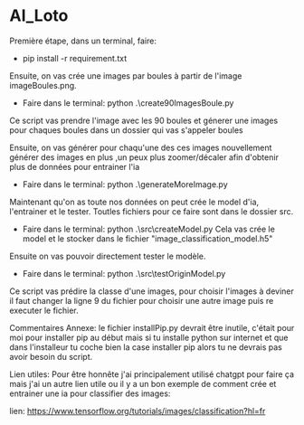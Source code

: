 # AI_Loto


Première étape, dans un terminal, faire:
- pip install -r requirement.txt

Ensuite, on vas crée une images par boules à partir de l'image imageBoules.png.
- Faire dans le terminal: python .\create90ImagesBoule.py

Ce script vas prendre l'image avec les 90 boules et génerer une images pour chaques boules dans un dossier qui vas s'appeler boules

Ensuite, on vas générer pour chaqu'une des ces images nouvellement générer des images en plus ,un peux plus zoomer/décaler afin d'obtenir plus de données pour entrainer l'ia
- Faire dans le terminal: python .\generateMoreImage.py

Maintenant qu'on as toute nos données on peut crée le model d'ia, l'entrainer et le tester. Toutles fichiers pour ce faire sont dans le dossier src.

- Faire dans le terminal: python .\src\createModel.py
Cela vas crée le model et le stocker dans le fichier "image_classification_model.h5"

Ensuite on vas pouvoir directement tester le modèle.
- Faire dans le terminal: python .\src\testOriginModel.py

Ce script vas prédire la classe d'une images, pour choisir l'images à deviner il faut changer la ligne 9 du fichier pour choisir une autre image puis re executer le fichier.



Commentaires Annexe:
le fichier installPip.py devrait être inutile, c'était pour moi pour installer pip au début mais si tu installe python sur internet et que dans l'installeur tu coche bien la case installer pip alors tu ne devrais pas avoir besoin du script.


Lien utiles:
Pour être honnête j'ai principalement utilisé chatgpt pour faire ça mais j'ai un autre lien utile ou il y a un bon exemple de comment crée et entrainer une ia pour classifier des images:

lien:  https://www.tensorflow.org/tutorials/images/classification?hl=fr
